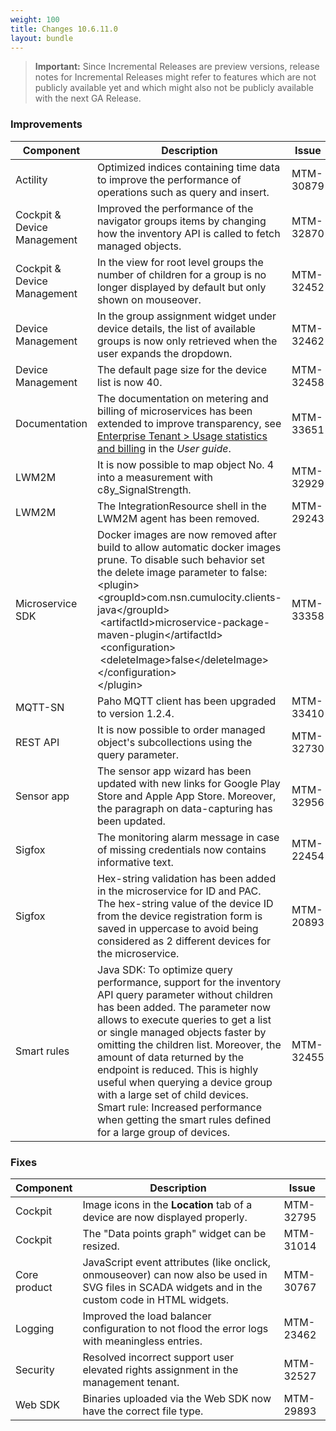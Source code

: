 ```yaml
---
weight: 100
title: Changes 10.6.11.0
layout: bundle
---
```


>**Important:** Since Incremental Releases are preview versions, release notes for Incremental Releases might refer to features which are not publicly available yet and which might also not be publicly available with the next GA Release.

### Improvements

<div><table ><colgroup>
<col style="width: 15%;"><col style="width: 70%;"><col style="width: 15%;"></colgroup>
<thead><tr>
<th>
Component</th>
<th>
Description</th>
<th>
Issue</th>
</tr>
</thead><tbody>

<tr>
<td>
Actility</td>
<td > Optimized indices containing time data to improve the performance of operations such as query and insert. </td>
<td>
MTM-30879</td>
</tr>

<tr>
<td>
Cockpit & Device Management</td>
<td > Improved the performance of the navigator groups items by changing how the inventory API is called to fetch managed objects. </td>
<td>
MTM-32870</td>
</tr>

<tr>
<td>
Cockpit & Device Management</td>
<td > In the view for root level groups the number of children for a group is no longer displayed by default but only shown on mouseover. </td>
<td>
MTM-32452</td>
</tr>

<tr>
<td>
Device Management</td>
<td > In the group assignment widget under device details, the list of available groups is now only retrieved when the user expands the dropdown. </td>
<td>
MTM-32462</td>
</tr>

<tr>
<td>
Device Management</td>
<td > The default page size for the device list is now 40. </td>
<td>
MTM-32458</td>
</tr>

<tr>
<td>
Documentation</td>
<td > The documentation on metering and billing of microservices has been extended to improve transparency, see <a href="https://cumulocity.com/guides/users-guide/enterprise-edition/#usage-and-billing" class="no-ajaxy">Enterprise Tenant > Usage statistics and billing</a> in the <em>User guide</em>.</td>
<td>
MTM-33651</td>
</tr>

<tr>
<td>
LWM2M</td>
<td > It is now possible to map object No. 4 into a measurement with c8y_SignalStrength. </td>
<td>
MTM-32929</td>
</tr>

<tr>
<td>
LWM2M</td>
<td > The IntegrationResource shell in the LWM2M agent has been removed. </td>
<td>
MTM-29243</td>
</tr>


<tr>
<td>
Microservice SDK</td>
<td >  Docker images are now removed after build to allow automatic docker images prune. To disable such behavior set the delete image parameter to false:
<br>&lt;plugin&gt;
<br>                &lt;groupId&gt;com.nsn.cumulocity.clients-java&lt;/groupId&gt;
<br>&nbsp;&lt;artifactId&gt;microservice-package-maven-plugin&lt;/artifactId&gt;
<br>&nbsp;&lt;configuration&gt;
<br>&nbsp;&lt;deleteImage&gt;false&lt;/deleteImage&gt;
 <br>               &lt;/configuration&gt;
 <br>           &lt;/plugin&gt; </td>
<td>
MTM-33358</td>
</tr>


<tr>
<td>
MQTT-SN</td>
<td > Paho MQTT client has been upgraded to version 1.2.4. </td>
<td>
MTM-33410</td>
</tr>

<tr>
<td>
REST API</td>
<td > It is now possible to order managed object's subcollections using the query parameter. </td>
<td>
MTM-32730</td>
</tr>

<tr>
<td>
Sensor app</td>
<td > The sensor app wizard has been updated with new links for Google Play Store and Apple App Store. Moreover, the paragraph on data-capturing has been updated. </td>
<td>
MTM-32956</td>
</tr>

<tr>
<td>
Sigfox</td>
<td > The monitoring alarm message in case of missing credentials now contains informative text. </td>
<td>
MTM-22454</td>
</tr>

<tr>
<td>
Sigfox</td>
<td > Hex-string validation has been added in the microservice for ID and PAC.<br>
The hex-string value of the device ID from the device registration form is saved in uppercase to avoid being considered as 2 different devices for the microservice. </td>
<td>
MTM-20893</td>
</tr>

<tr>
<td>
Smart rules</td>
<td > Java SDK: To optimize query performance, support for the inventory API query parameter without children has been added. The parameter now allows to execute queries to get a list or single managed objects faster by omitting the children list. Moreover, the amount of data returned by the endpoint is reduced. This is highly useful when querying a device group with a large set of child devices.<br>
Smart rule: Increased performance when getting the smart rules defined for a large group of devices. </td>
<td>
MTM-32455</td>
</tr>

</tbody></table></div>


<h3>
Fixes</h3>
<div><table ><colgroup>
<col style="width: 15%;"><col style="width: 70%;"><col style="width: 15%;"></colgroup>
<thead><tr>
<th>
Component</th>
<th>
Description</th>
<th>
Issue</th>
</tr>
</thead><tbody>

<tr>
<td>
Cockpit</td>
<td > Image icons in the <b>Location</b> tab of a device are now displayed properly.</td>
<td>
MTM-32795</td>
</tr>

<tr>
<td>
Cockpit</td>
<td > The "Data points graph" widget can be resized.</td>
<td>
MTM-31014</td>
</tr>

<tr>
<td>
Core product</td>
<td > JavaScript event attributes (like onclick, onmouseover) can now also be used in SVG files in SCADA widgets and in the custom code in HTML widgets.</td>
<td>
MTM-30767</td>
</tr>

<tr>
<td>
Logging</td>
<td > Improved the load balancer configuration to not flood the error logs with meaningless entries.</td>
<td>
MTM-23462</td>
</tr>

<tr>
<td>
Security</td>
<td > Resolved incorrect support user elevated rights assignment in the management tenant.</td>
<td>
MTM-32527</td>
</tr>

<tr>
<td>
Web SDK</td>
<td > Binaries uploaded via the Web SDK now have the correct file type.</td>
<td>
MTM-29893</td>
</tr>

</tbody></table></div>

